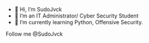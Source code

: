 - 👋 Hi, I’m SudoJvck
- 👀 I’m an IT Administrator/ Cyber Security Student
- 🌱 I’m currently learning Python, Offensive Security.

Follow me @SudoJvck

<!---
SudoJvck/SudoJvck is a ✨ special ✨ repository because its `README.md` (this file) appears on your GitHub profile.
You can click the Preview link to take a look at your changes.
--->
